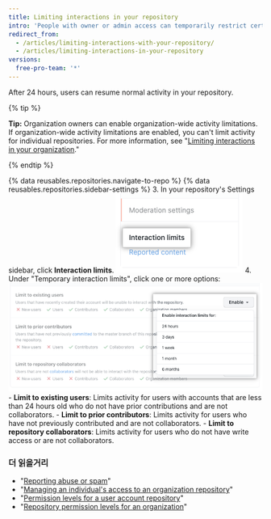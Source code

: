 ```yaml
---
title: Limiting interactions in your repository
intro: 'People with owner or admin access can temporarily restrict certain users from commenting, opening issues, or creating pull requests in your public repository to enforce a period of limited activity.'
redirect_from:
  - /articles/limiting-interactions-with-your-repository/
  - /articles/limiting-interactions-in-your-repository
versions:
  free-pro-team: '*'
---
```


After 24 hours, users can resume normal activity in your repository.

{% tip %}

**Tip:** Organization owners can enable organization-wide activity limitations. If organization-wide activity limitations are enabled, you can't limit activity for individual repositories. For more information, see "[Limiting interactions in your organization](/articles/limiting-interactions-in-your-organization)."

{% endtip %}

{% data reusables.repositories.navigate-to-repo %}
{% data reusables.repositories.sidebar-settings %}
3. In your repository's Settings sidebar, click **Interaction limits**. ![Interaction limits in repository settings ](/assets/images/help/repository/repo-settings-interaction-limits.png)
4. Under "Temporary interaction limits", click one or more options: ![Temporary interaction limit options](/assets/images/help/repository/temporary-interaction-limits-options.png)
    - **Limit to existing users**: Limits activity for users with accounts that are less than 24 hours old who do not have prior contributions and are not collaborators.
    - **Limit to prior contributors**: Limits activity for users who have not previously contributed and are not collaborators.
    - **Limit to repository collaborators**: Limits activity for users who do not have write access or are not collaborators.

### 더 읽을거리
- "[Reporting abuse or spam](/articles/reporting-abuse-or-spam)"
- "[Managing an individual's access to an organization repository](/articles/managing-an-individual-s-access-to-an-organization-repository)"
- "[Permission levels for a user account repository](/articles/permission-levels-for-a-user-account-repository)"
- "[Repository permission levels for an organization](/articles/repository-permission-levels-for-an-organization)"
